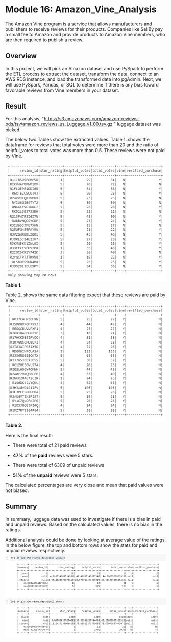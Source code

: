 # Module 16: Amazon_Vine_Analysis

The Amazon Vine program is a service that allows manufacturers and publishers to receive reviews for their products. Companies like SellBy pay a small fee to Amazon and provide products to Amazon Vine members, who are then required to publish a review.
## Overview
In this project, we will pick an Amazon dataset and use PySpark to perform the ETL process to extract the dataset, transform the data, connect to an AWS RDS instance, and load the transformed data into pgAdmin.
Next, we will use PySpark, Pandas, or SQL to determine if there is any bias toward favorable reviews from Vine members in your dataset.

## Result
For this analysis, "https://s3.amazonaws.com/amazon-reviews-pds/tsv/amazon_reviews_us_Luggage_v1_00.tsv.gz
" luggage dataset was picked.

The below two Tables show the extracted values. 
Table 1. shows the dataframe for reviews that total votes were more than 20 and the ratio of helpful_votes to total votes  was more than 0.5. These reviews were not paid by Vine. 

![df_g20_h50](df_g20_h50.png)
**Table 1.**

Table 2. shows the same data filtering expect that these reviews are paid by Vine.
![df_g20_h50_vine_yes](df_g20_h50_vine_yes.png)
**Table 2.**

Here is the final result:
* There were total of 21 paid reviews
* **47%** of the **paid** reviews were 5 stars.  
 
* There were total of 6309 of unpaid reviews
* **51%** of the **unpaid** reviews were 5 stars.

The calculated percentages are very close and mean that paid values were not biased.

## Summary
In summary, luggage data was used to investigate if there is a bias in paid and unpaid reviews. Based on the calculated values, there is no bias in the ratings.

Additional analysis could be done by looking at average value of the ratings.
In the below figure, the top and bottom rows show the stats for paid and unpaid reviews respectively.
![df_describe](df_describe.png)